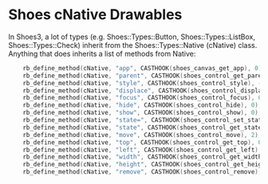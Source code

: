 # Shoes cNative Drawables

In Shoes3, a lot of types (e.g. Shoes::Types::Button, Shoes::Types::ListBox, Shoes::Types::Check) inherit from
the Shoes::Types::Native (cNative) class. Anything that does inherits a list of methods from Native:

~~~c
    rb_define_method(cNative, "app", CASTHOOK(shoes_canvas_get_app), 0);
    rb_define_method(cNative, "parent", CASTHOOK(shoes_control_get_parent), 0);
    rb_define_method(cNative, "style", CASTHOOK(shoes_control_style), -1);
    rb_define_method(cNative, "displace", CASTHOOK(shoes_control_displace), 2);
    rb_define_method(cNative, "focus", CASTHOOK(shoes_control_focus), 0);
    rb_define_method(cNative, "hide", CASTHOOK(shoes_control_hide), 0);
    rb_define_method(cNative, "show", CASTHOOK(shoes_control_show), 0);
    rb_define_method(cNative, "state=", CASTHOOK(shoes_control_set_state), 1);
    rb_define_method(cNative, "state", CASTHOOK(shoes_control_get_state), 0);
    rb_define_method(cNative, "move", CASTHOOK(shoes_control_move), 2);
    rb_define_method(cNative, "top", CASTHOOK(shoes_control_get_top), 0);
    rb_define_method(cNative, "left", CASTHOOK(shoes_control_get_left), 0);
    rb_define_method(cNative, "width", CASTHOOK(shoes_control_get_width), 0);
    rb_define_method(cNative, "height", CASTHOOK(shoes_control_get_height), 0);
    rb_define_method(cNative, "remove", CASTHOOK(shoes_control_remove), 0);
~~~

